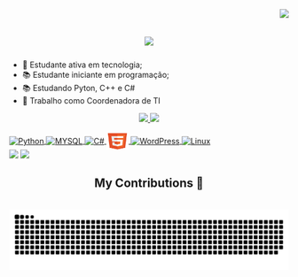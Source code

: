 <img align="right" src="https://visitor-badge.laobi.icu/badge?page_id=salesp07.salesp07" />

<h1 align="center">
    <img src="https://readme-typing-svg.herokuapp.com/?font=Righteous&size=35&center=true&vCenter=true&width=500&height=70&duration=4000&lines=Oiê,+eu+me+chamo+Pamella+Barros+👋;" />
</h1>


- 🌱 Estudante ativa em tecnologia;
- 📚 Estudante iniciante em programação;
- 📚 Estudando Pyton, C++ e C# 
- 🔭 Trabalho como Coordenadora de TI


<div align="center">
  <a href="https://github.com/PamellaRB">
  <img height="180em" src="https://github-readme-stats.vercel.app/api?username=PamellaRB&show_icons=true&theme=dark&include_all_commits=true&count_private=true"/>
  <img height="180em" src="https://github-readme-stats.vercel.app/api/top-langs/?username=PamellaRB&layout=compact&langs_count=7&theme=dark"/>
</div>
<div style="display: inline_block"><br>
	<img align="center" alt="Python" height="30" width="40" src="https://icongr.am/devicon/python-original.svg?size=128&color=currentColor">
	<img align="center" alt="MYSQL" height="30" width="40" src="https://icongr.am/devicon/mysql-original.svg?size=128&color=currentColor">
	<img align="center" alt="C#" height="30" width="40" src="https://icongr.am/devicon/csharp-original.svg?size=128&color=currentColor">
	<img align="center" alt="HTML" height="30" width="40" src="https://raw.githubusercontent.com/devicons/devicon/master/icons/html5/html5-original.svg">
	<img align="center" alt="WordPress" height="30" width="40" src="https://icongr.am/devicon/wordpress-plain.svg?size=128&color=currentColor">
	<img align="center" alt="Linux" height="30" width="40" src="https://icongr.am/devicon/linux-original.svg?size=128&color=currentColor">

</div>
  
  <div> 
    <a href="https://www.linkedin.com/in/pamella-ribeiro-de-barros-4124a8125/" target="_blank"><img src="https://img.shields.io/badge/-LinkedIn-%230077B5?style=for-the-badge&logo=linkedin&logoColor=white" target="_blank"></a> 
   <a href="mailto:pamellabarros.adm@gmail.com"><img src="https://img.shields.io/badge/Gmail-333333?style=for-the-badge&logo=gmail&logoColor=red" />
  </a>
 
</div>

<div align="center">
  <h2>My Contributions 🐍</h2>
  <br>
  <img alt="snake eating my contributions" src="https://raw.githubusercontent.com/salesp07/salesp07/output/github-contribution-grid-snake.svg" />
  
  <br/><br/><br/>
</div>
